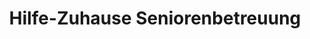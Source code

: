 ---
title: "Hilfe-Zuhause Seniorenbetreuung"
url: /swisttal/hilfe-zuhause-seniorenbetreuung/
shop: Gardinen
---